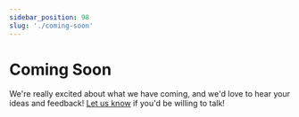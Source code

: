 ```yaml
---
sidebar_position: 98
slug: './coming-soon'
---
```


# Coming Soon

We're really excited about what we have coming, and we'd love to hear your ideas and feedback! [Let us know](mailto:product@get-jetty.com) if you'd be willing to talk!
